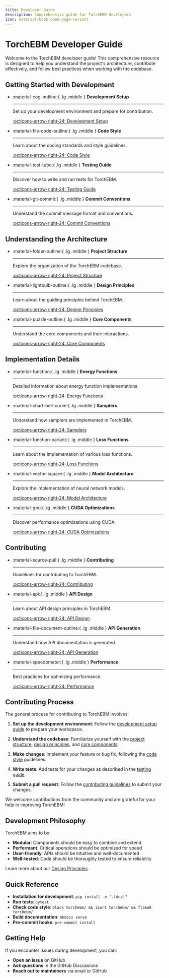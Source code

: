 ```yaml
---
title: Developer Guide
description: Comprehensive guide for TorchEBM developers
icon: material/book-open-page-variant
---
```


# TorchEBM Developer Guide

Welcome to the TorchEBM developer guide! This comprehensive resource is designed to help you understand the project's architecture, contribute effectively, and follow best practices when working with the codebase.

## Getting Started with Development

<div class="grid cards" markdown>

-   :material-cog-outline:{ .lg .middle } __Development Setup__

    ---

    Set up your development environment and prepare for contribution.

    [:octicons-arrow-right-24: Development Setup](development_setup.md)

-   :material-file-code-outline:{ .lg .middle } __Code Style__

    ---

    Learn about the coding standards and style guidelines.

    [:octicons-arrow-right-24: Code Style](code_style.md)

-   :material-test-tube:{ .lg .middle } __Testing Guide__

    ---

    Discover how to write and run tests for TorchEBM.

    [:octicons-arrow-right-24: Testing Guide](testing_guide.md)

-   :material-git-commit:{ .lg .middle } __Commit Conventions__

    ---

    Understand the commit message format and conventions.

    [:octicons-arrow-right-24: Commit Conventions](commit_conventions.md)

</div>

## Understanding the Architecture

<div class="grid cards" markdown>

-   :material-folder-outline:{ .lg .middle } __Project Structure__

    ---

    Explore the organization of the TorchEBM codebase.

    [:octicons-arrow-right-24: Project Structure](project_structure.md)

-   :material-lightbulb-outline:{ .lg .middle } __Design Principles__

    ---

    Learn about the guiding principles behind TorchEBM.

    [:octicons-arrow-right-24: Design Principles](design_principles.md)

-   :material-puzzle-outline:{ .lg .middle } __Core Components__

    ---

    Understand the core components and their interactions.

    [:octicons-arrow-right-24: Core Components](core_components.md)

</div>

## Implementation Details

<div class="grid cards" markdown>

-   :material-function:{ .lg .middle } __Energy Functions__

    ---

    Detailed information about energy function implementations.

    [:octicons-arrow-right-24: Energy Functions](implementation_energy.md)

-   :material-chart-bell-curve:{ .lg .middle } __Samplers__

    ---

    Understand how samplers are implemented in TorchEBM.

    [:octicons-arrow-right-24: Samplers](implementation_samplers.md)

-   :material-function-variant:{ .lg .middle } __Loss Functions__

    ---

    Learn about the implementation of various loss functions.

    [:octicons-arrow-right-24: Loss Functions](implementation_losses.md)

-   :material-vector-square:{ .lg .middle } __Model Architecture__

    ---

    Explore the implementation of neural network models.

    [:octicons-arrow-right-24: Model Architecture](implementation_models.md)

-   :material-gpu:{ .lg .middle } __CUDA Optimizations__

    ---

    Discover performance optimizations using CUDA.

    [:octicons-arrow-right-24: CUDA Optimizations](cuda_optimizations.md)

</div>

## Contributing

<div class="grid cards" markdown>

-   :material-source-pull:{ .lg .middle } __Contributing__

    ---

    Guidelines for contributing to TorchEBM.

    [:octicons-arrow-right-24: Contributing](contributing.md)

-   :material-api:{ .lg .middle } __API Design__

    ---

    Learn about API design principles in TorchEBM.

    [:octicons-arrow-right-24: API Design](api_design.md)

-   :material-file-document-outline:{ .lg .middle } __API Generation__

    ---

    Understand how API documentation is generated.

    [:octicons-arrow-right-24: API Generation](api_generation.md)

-   :material-speedometer:{ .lg .middle } __Performance__

    ---

    Best practices for optimizing performance.

    [:octicons-arrow-right-24: Performance](performance.md)

</div>

## Contributing Process

The general process for contributing to TorchEBM involves:

1. **Set up the development environment**: Follow the [development setup guide](development_setup.md) to prepare your workspace.

2. **Understand the codebase**: Familiarize yourself with the [project structure](project_structure.md), [design principles](design_principles.md), and [core components](core_components.md).

3. **Make changes**: Implement your feature or bug fix, following the [code style](code_style.md) guidelines.

4. **Write tests**: Add tests for your changes as described in the [testing guide](testing_guide.md).

5. **Submit a pull request**: Follow the [contributing guidelines](contributing.md) to submit your changes.

We welcome contributions from the community and are grateful for your help in improving TorchEBM!

## Development Philosophy

TorchEBM aims to be:

* **Modular**: Components should be easy to combine and extend
* **Performant**: Critical operations should be optimized for speed
* **User-friendly**: APIs should be intuitive and well-documented
* **Well-tested**: Code should be thoroughly tested to ensure reliability

Learn more about our [Design Principles](design_principles.md).

## Quick Reference

* **Installation for development**: `pip install -e ".[dev]"`
* **Run tests**: `pytest`
* **Check code style**: `black torchebm/ && isort torchebm/ && flake8 torchebm/`
* **Build documentation**: `mkdocs serve`
* **Pre-commit hooks**: `pre-commit install`

## Getting Help

If you encounter issues during development, you can:

* **Open an issue** on GitHub
* **Ask questions** in the GitHub Discussions
* **Reach out to maintainers** via email or GitHub 